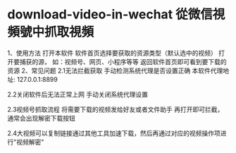 # download-video-in-wechat 從微信視頻號中抓取視頻


1、使用方法
打开本软件
软件首页选择要获取的资源类型（默认选中的视频）
打开要捕获的源， 如：视频号、网页、小程序等等
返回软件首页即可看到要下载的资源
2、常见问题
2.1无法拦截获取
手动检测系统代理是否设置正确 本软件代理地址: 127.0.0.1:8899

2.2关闭软件后无法正常上网
手动关闭系统代理设置

2.3视频号抓取流程
将需要下载的视频发给好友或者文件助手 再打开即可拦截，通常会出现解密下载按钮

2.4大视频可以复制链接通过其他工具加速下载，然后再通过对应的视频操作项进行"视频解密"
